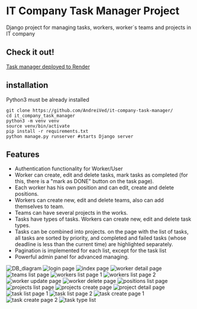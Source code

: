 # IT Company Task Manager Project

Django project for managing tasks, workers, worker`s teams and projects in IT company

## Check it out!

[Task manager deployed to Render](https://it-cpmpany-task-manager.render.com/)

## installation

Python3 must be already installed 

``` shel
git clone https://github.com/AndreiVed/it-company-task-manager/
cd it_company_task_manager
python3 -m venv venv
source venv/bin/activate
pip install -r requirements.txt
python manage.py runserver #starts Django server
```

## Features

* Authentication functionality for Worker/User
* Worker can create, edit and delete tasks, mark tasks as completed (for this, there is a "mark as DONE" button on the task page).
* Each worker has his own position and can edit, create and delete positions.
* Workers can create new, edit and delete teams, also can add themselves to team.
* Teams can have several projects in the works.
* Tasks have types of tasks. Workers can create new, edit and delete task types.
* Tasks can be combined into projects. on the page with the list of tasks, all tasks are sorted by priority, 
and completed and failed tasks (whose deadline is less than the current time) are highlighted separately.
* Pagination is implemented for each list, except for the task list
* Powerful admin panel for advanced managing.

![DB_diagram](pictures%2FScreenshot%202024-09-27%20at%2014.38.19.png)
![login page](pictures%2FScreenshot%202024-09-26%20at%2012.05.02.png)
![index page](pictures%2FScreenshot%202024-09-26%20at%2012.05.13.png)
![worker detail page](pictures%2FScreenshot%202024-09-26%20at%2012.05.26.png)
![teams list page](pictures%2FScreenshot%202024-09-26%20at%2012.05.51.png)
![workers list page 1](pictures%2FScreenshot%202024-09-26%20at%2012.06.22.png)
![workers list page 2](pictures%2FScreenshot%202024-09-26%20at%2012.06.33.png)
![worker update page](pictures%2FScreenshot%202024-09-26%20at%2012.06.56.png)
![worker delete page](pictures%2FScreenshot%202024-09-26%20at%2012.07.04.png)
![positions list page](pictures%2FScreenshot%202024-09-26%20at%2012.06.45.png)
![projects list page](pictures%2FScreenshot%202024-09-26%20at%2012.08.28.png)
![projects create page](pictures%2FScreenshot%202024-09-26%20at%2012.07.51.png)
![project detail page](pictures%2FScreenshot%202024-09-26%20at%2012.08.06.png)
![task list page 1](pictures%2FScreenshot%202024-09-26%20at%2012.08.28.png)
![task list page 2](pictures%2FScreenshot%202024-09-26%20at%2012.08.37.png)
![task create page 1](pictures%2FScreenshot%202024-09-26%20at%2012.08.51.png)
![task create page 2](pictures%2FScreenshot%202024-09-26%20at%2012.08.59.png)
![task type list](pictures%2FScreenshot%202024-09-26%20at%2012.09.18.png)
